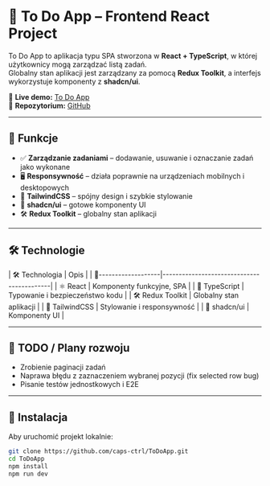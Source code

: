 # 📝 To Do App – Frontend React Project

To Do App to aplikacja typu SPA stworzona w **React + TypeScript**, w której użytkownicy mogą zarządzać listą zadań.  
Globalny stan aplikacji jest zarządzany za pomocą **Redux Toolkit**, a interfejs wykorzystuje komponenty z **shadcn/ui**.  

🔗 **Live demo:** [To Do App](https://to-do-9b2rdn60i-marcels-projects-c19c1f57.vercel.app/)  
📂 **Repozytorium:** [GitHub](https://github.com/caps-ctrl/ToDoApp)

---

## 🚀 Funkcje

- ✅ **Zarządzanie zadaniami** – dodawanie, usuwanie i oznaczanie zadań jako wykonane  
- 🖥️ **Responsywność** – działa poprawnie na urządzeniach mobilnych i desktopowych  
- 🎨 **TailwindCSS** – spójny design i szybkie stylowanie  
- 🧩 **shadcn/ui** – gotowe komponenty UI  
- 🛠️ **Redux Toolkit** – globalny stan aplikacji  

---

## 🛠️ Technologie

| 🛠️ Technologia       | Opis                                      | 
| 🔲-------------------|-------------------------------------------|
| ⚛️ React             | Komponenty funkcyjne, SPA                 |
| 🔷 TypeScript        | Typowanie i bezpieczeństwo kodu           |
| 🛠️ Redux Toolkit     | Globalny stan aplikacji                   |
| 🎨 TailwindCSS       | Stylowanie i responsywność                |
| 🧩 shadcn/ui         | Komponenty UI                             |

---

## 📝 TODO / Plany rozwoju

- Zrobienie paginacji zadań  
- Naprawa błędu z zaznaczeniem wybranej pozycji (fix selected row bug)  
- Pisanie testów jednostkowych i E2E  

---

## 🔧 Instalacja

Aby uruchomić projekt lokalnie:

```bash
git clone https://github.com/caps-ctrl/ToDoApp.git
cd ToDoApp
npm install
npm run dev
